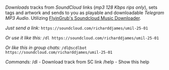 *Downloads* tracks from *SoundCloud* links (_mp3 128 Kbps rips only_), sets tags and artwork and sends to you as playable and downloadable *Telegram MP3 Audio*.
Utilizing [FlyinGrub's Soundcloud Music Downloader](https://github.com/flyingrub/scdl).

*Just send a link:*
`https://soundcloud.com/richarddjames/umil-25-01`

*Or use it like this:*
`/dl https://soundcloud.com/richarddjames/umil-25-01`

*Or like this in group chats:*
`/dl@scdlbot https://soundcloud.com/richarddjames/umil-25-01`

*Commands:*
/dl - Download track from SC link
/help - Show this help